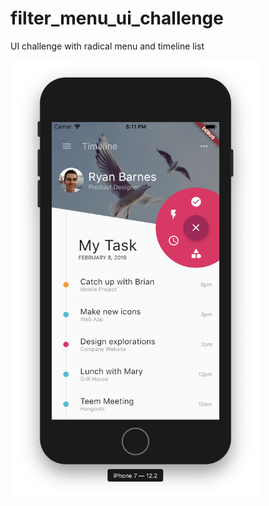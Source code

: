 # filter_menu_ui_challenge

UI challenge with radical menu and timeline list

<img src="https://github.com/SonQBChau/filter_menu_ui_challenge/blob/master/ss.png" width="400" height="700">
